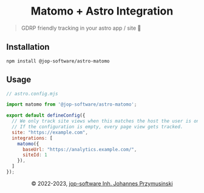 <div align=center>
    <h1>Matomo + Astro Integration</h1>
</div>

> GDRP friendly tracking in your astro app / site 🚀

## Installation

```console
npm install @jop-software/astro-matomo
```

## Usage

```js
// astro.config.mjs

import matomo from '@jop-software/astro-matomo';

export default defineConfig({
  // We only track site views when this matches the host the user is on.
  // If the configuration is empty, every page view gets tracked.
  site: "https://example.com",
  integrations: [
    matomo({
      baseUrl: "https://analytics.example.com/",
      siteId: 1
    }),
  ]
});
```

<div align=center>&copy 2022-2023, <a href="https://jop-software.de">jop-software Inh. Johannes Przymusinski</a></div>

